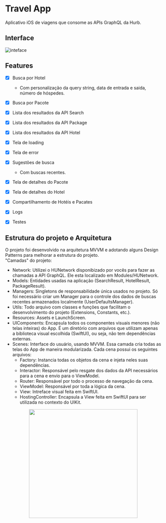 # Travel App

Aplicativo iOS de viagens que consome as APIs GraphQL da Hurb.

## Interface

![inteface](Images/app.png)

## Features

- [x] Busca por Hotel
    - Com personalização da query string, data de entrada e saida, número de hóspedes.
- [x] Busca por Pacote
- [x] Lista dos resultados da API Search
- [x] Lista dos resultados da API Package
- [x] Lista dos resultados da API Hotel
- [x] Tela de loading
- [x] Tela de error
- [x] Sugestões de busca
    - Com buscas recentes. 
- [x] Tela de detalhes do Pacote
- [x] Tela de detalhes do Hotel
- [x] Compartilhamento de Hotéis e Pacates
- [x] Logs
- [x] Testes


## Estrutura do projeto e Arquitetura
O projeto foi desenvolvido na arquitetura MVVM e adotando alguns Design Patterns para melhorar a estrutura do projeto.  
"Camadas" do projeto:
- Network: Utilizei o HUNetwork disponibizado por vocês para fazer as chamadas a API GraphQL. Ele esta localizado em Modules/HUNetwork.
- Models: Entidades usadas na aplicação (SearchResult, HotelResult, PackageResult).
- Managers: Singletons de responsabilidade única usados no projeto. Só foi necessário criar um Manager para o controle dos dados de buscas recentes armazenados localmente (UserDefaultsManager).
- Utils: Todo arquivo com classes e funções que facilitam o desenvolvimento do projeto (Extensions, Constants, etc.).
- Resources: Assets e LaunchScreen.
- UIComponents: Encapsula todos os componentes visuais menores (não telas inteiras) do App. É um diretório com arquivos que utilizam apenas a biblioteca visual escolhida (SwiftUI), ou seja, não tem dependências externas.
- Scenes: Interface do usuário, usando MVVM. Essa camada cria todas as telas do App de maneira modularizada. Cada cena possui os seguintes arquivos:
    - Factory: Instancia todas os objetos da cena e injeta neles suas dependências.
    - Interactor: Responsável pelo resgate dos dados da API necessários para a cena e envio para o ViewModel.
    - Router: Responsável por todo o processo de navegação da cena.
    - ViewModel: Responsável por toda a lógica da cena.
    - View: Intreface visual feita em SwiftUI.
    - HostingController: Encapsula a View feita em SwiftUI para ser utilizada no contexto do UIKit.

<p align="center">
  <img src="Images/app_folders.png" height="350" title="">
</p>
